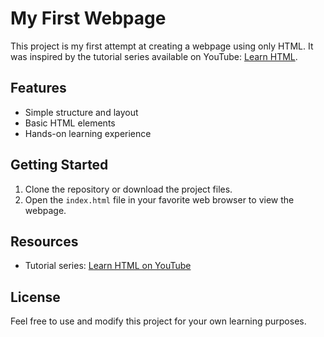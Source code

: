 # My First Webpage

This project is my first attempt at creating a webpage using only HTML. It was inspired by the tutorial series available on YouTube: [Learn HTML](https://www.youtube.com/watch?v=T5PD8ofhiug&list=PLugmuCKU9zuChc6HhXeLfQz9F06OIOL_G).

## Features

- Simple structure and layout
- Basic HTML elements
- Hands-on learning experience

## Getting Started

1. Clone the repository or download the project files.
2. Open the `index.html` file in your favorite web browser to view the webpage.

## Resources

- Tutorial series: [Learn HTML on YouTube](https://www.youtube.com/watch?v=T5PD8ofhiug&list=PLugmuCKU9zuChc6HhXeLfQz9F06OIOL_G)

## License

Feel free to use and modify this project for your own learning purposes.
